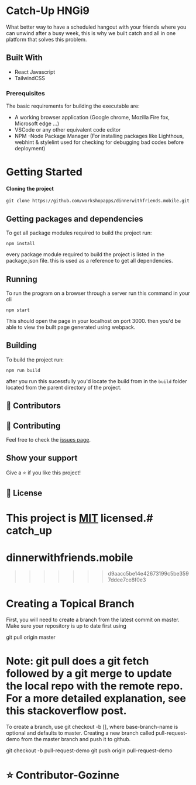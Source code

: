 # Catch-Up HNGi9 

What better way to have a scheduled hangout with your friends where you can unwind after a busy week, this is why we built 
catch and all in one platform that solves this problem.

<!-- ![screenshot](./src/images/screenshot.png)
My goal here is to Build a single page web application for metaverse using the React library, Click [here](https://metaverse-bnb.netlify.app/) to get a live preview of the project. -->

## Built With
- React Javascript
- TailwindCSS

### Prerequisites
The basic requirements for building the executable are:

- A working browser application (Google chrome, Mozilla Fire fox, Microsoft edge ...)
- VSCode or any other equivalent code editor
- NPM -Node Package Manager (For installing packages like Lighthous, webhint & stylelint used for checking for debugging bad codes before deployment)

# Getting Started

#### Cloning the project

```
git clone https://github.com/workshopapps/dinnerwithfriends.mobile.git
```
## Getting packages and dependencies
To get all package modules required to build the project run:
```
npm install
```
every package module required to build the project is listed in the package.json file. this is used as a reference to get all dependencies.

## Running

To run the program on a browser through a server run this command in your cli
```
npm start
```
This should open the page in your localhost on port 3000. then you'd be able to view the built page generated using webpack.

## Building

To build the project run:
```
npm run build
```
after you run this sucessfully you'd locate the build from in the ```build``` folder located from the parent directory of the project.

## 🤝 Contributors

## 🤝 Contributing

Feel free to check the [issues page](../../issues/).


## Show your support

Give a ⭐️ if you like this project!

## 📝 License

This project is [MIT](./MIT.md) licensed.# catch_up
=======
# dinnerwithfriends.mobile
>>>>>>> d9aacc5be14e42673199c5be3597ddee7ce8f0e3


# Creating a Topical Branch
First, you will need to create a branch from the latest commit on master. Make sure your repository is up to date first using

git pull origin master

# Note: git pull does a git fetch followed by a git merge to update the local repo with the remote repo. For a more detailed explanation, see this stackoverflow post.

To create a branch, use git checkout -b <new-branch-name> [<base-branch-name>], where base-branch-name is optional and defaults to master. Creating a new branch called pull-request-demo from the master branch and push it to github.
 
git checkout -b pull-request-demo
git push origin pull-request-demo

# ⭐️ Contributor-Gozinne